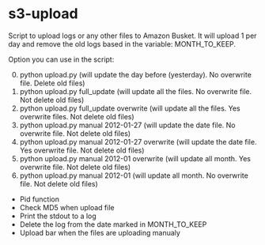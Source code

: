 # s3-upload

Script  to upload logs or any other files to Amazon Busket. It will upload 1 per day and remove the old logs based in the variable: MONTH_TO_KEEP. 

Option you can use in the script:

0. python upload.py (will update the day before (yesterday). No overwrite file. Delete old files)
0. python upload.py full_update (will update all the files. No overwrite file. Not delete old files)
0. python upload.py full_update overwrite (will update all the files. Yes overwrite files. Not delete old files)
0. python upload.py manual 2012-01-27 (will update the date file. No overwrite file. Not delete old files)
0. python upload.py manual 2012-01-27 overwrite (will update the date file. Yes overwrite file. Not delete old files)
0. python upload.py manual 2012-01 overwrite (will update all month. Yes overwrite file. Not delete old files)
0. python upload.py manual 2012-01 (will update all month. No overwrite file. Not delete old files)

* Pid function
* Check MD5 when upload file
* Print the stdout to a log
* Delete the log from the date marked in MONTH_TO_KEEP
* Upload bar when the files are uploading manualy
